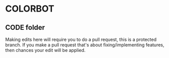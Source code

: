 # COLORBOT
## CODE folder

Making edits here will require you to do a pull request, this is a protected branch. If you make a pull request that's about fixing/implementing features, then chances your edit will be applied.
